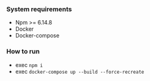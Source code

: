 ### System requirements
* Npm >= 6.14.8
* Docker
* Docker-compose

### How to run
* exec `npm i`
* exec `docker-compose up --build --force-recreate`
